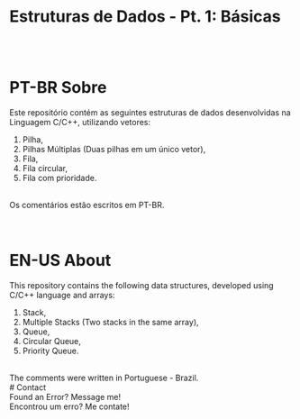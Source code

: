 # Estruturas de Dados - Pt. 1: Básicas
<br/><br/>

# PT-BR Sobre 
Este repositório contém as seguintes estruturas de dados desenvolvidas na Linguagem C/C++, utilizando vetores:
<br/> 
1. Pilha, <br/> 
2. Pilhas Múltiplas (Duas pilhas em um único vetor),<br/>
3. Fila,<br/>
4. Fila circular,<br/>
5. Fila com prioridade.<br/>
<br/>
Os comentários estão escritos em PT-BR.<br/>
<br/><br/>

# EN-US About
This repository contains the following data structures, developed using C/C++ language and arrays:
<br/>
1. Stack,<br/>
2. Multiple Stacks (Two stacks in the same array),<br/>
3. Queue,<br/>
4. Circular Queue,<br/>
5. Priority Queue.<br/>
<br/>
The comments were written in Portuguese - Brazil.
<br/>
# Contact
<br/>
Found an Error? Message me! <br/>
Encontrou um erro? Me contate!
